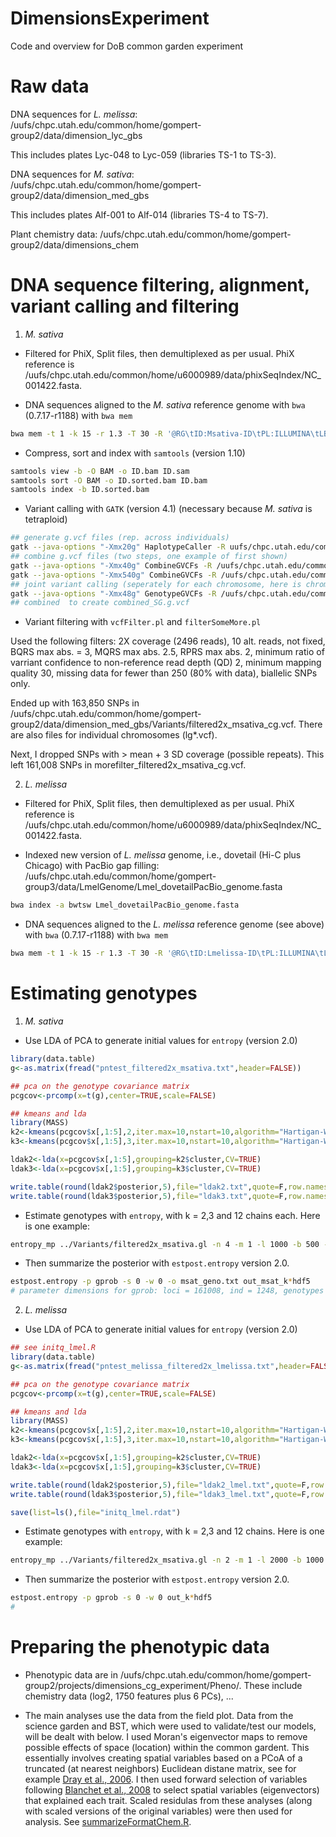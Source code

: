 # DimensionsExperiment
Code and overview for DoB common garden experiment

# Raw data

DNA sequences for *L. melissa*: /uufs/chpc.utah.edu/common/home/gompert-group2/data/dimension_lyc_gbs

This includes plates Lyc-048 to Lyc-059 (libraries TS-1 to TS-3).

DNA sequences for *M. sativa*: /uufs/chpc.utah.edu/common/home/gompert-group2/data/dimension_med_gbs

This includes plates Alf-001 to Alf-014 (libraries TS-4 to TS-7).

Plant chemistry data: /uufs/chpc.utah.edu/common/home/gompert-group2/data/dimensions_chem

# DNA sequence filtering, alignment, variant calling and filtering

1. *M. sativa*

 * Filtered for PhiX, Split files, then demultiplexed as per usual. PhiX reference is /uufs/chpc.utah.edu/common/home/u6000989/data/phixSeqIndex/NC_001422.fasta.

 * DNA sequences aligned to the *M. sativa* reference genome with `bwa` (0.7.17-r1188) with `bwa mem`

```bash
bwa mem -t 1 -k 15 -r 1.3 -T 30 -R '@RG\tID:Msativa-ID\tPL:ILLUMINA\tLB:Msativa-ID\tSM:Msativa-ID' /uufs/chpc.utah.edu/common/home/gompert-group2/data/alfalfa_genome/sc_final_genome.fasta ID.fastq > alnID.sam
```

 * Compress, sort and index with `samtools` (version 1.10)

```bash
samtools view -b -O BAM -o ID.bam ID.sam
samtools sort -O BAM -o ID.sorted.bam ID.bam
samtools index -b ID.sorted.bam
```
* Variant calling with `GATK` (version 4.1) (necessary because *M. sativa* is tetraploid)

```bash
## generate g.vcf files (rep. across individuals)
gatk --java-options "-Xmx20g" HaplotypeCaller -R uufs/chpc.utah.edu/common/home/gompert-group2/data/alfalfa_genome/sc_final_genome.fasta  -I PATH/ID.sorted.bam -O PATH/ID.sorted.g.vcf -heterozygosity 0.001 -mbq 20 -ERC GVCF -ploidy 4
## combine g.vcf files (two steps, one example of first shown)
gatk --java-options "-Xmx40g" CombineGVCFs -R /uufs/chpc.utah.edu/common/home/gompert-group2/data/alfalfa_genome/sc_final_genome.fasta --variant aln_FP-10-AFAL-10-1.sorted.g.vcf --variant aln_FP-10-AFAL-12-1.sorted.g.vcf --variant aln_FP-10-AFAL-15-2.sorted.g.vcf --variant aln_FP-10-AFAL-17-1.sorted.g.vcf --variant aln_FP-10-AFAL-18-4.sorted.g.vcf --variant aln_FP-10-AFAL-6-3.sorted.g.vcf --variant aln_FP-10-ALP-10-1.sorted.g.vcf --variant aln_FP-10-ALP-14-1.sorted.g.vcf --variant aln_FP-10-ALP-15-5.sorted.g.vcf --variant aln_FP-10-ALP-18-5.sorted.g.vcf --variant aln_FP-10-ALP-19-2.sorted.g.vcf --variant aln_FP-10-ALP-19-3.sorted.g.vcf --variant aln_FP-10-ALP-20-4.sorted.g.vcf --variant aln_FP-10-ALP-21-4.sorted.g.vcf --variant aln_FP-10-ALP-6-2.sorted.g.vcf --variant aln_FP-10-ALP-6-3.sorted.g.vcf --variant aln_FP-10-ALP-6-5.sorted.g.vcf --variant aln_FP-10-APLL-10-1.sorted.g.vcf --variant aln_FP-10-APLL-10-4.sorted.g.vcf --variant aln_FP-10-APLL-17-3.sorted.g.vcf --variant aln_FP-10-APLL-2-1.sorted.g.vcf --variant aln_FP-10-APLL-3-3.sorted.g.vcf --variant aln_FP-10-APLL-5-2.sorted.g.vcf --variant aln_FP-10-APLL-9-3.sorted.g.vcf --variant aln_FP-10-AWFS-15-1.sorted.g.vcf --variant aln_FP-10-AWFS-17-2.sorted.g.vcf --variant aln_FP-10-AWFS-3-1.sorted.g.vcf --variant aln_FP-10-AWFS-9-2.sorted.g.vcf --variant aln_FP-10-BST-17-2.sorted.g.vcf --variant aln_FP-10-BST-18-4.sorted.g.vcf --variant aln_FP-10-BST-28-3.sorted.g.vcf --variant aln_FP-10-BST-28-5.sorted.g.vcf --variant aln_FP-10-CKV-01-3.sorted.g.vcf --variant aln_FP-10-CKV-02-5.sorted.g.vcf --variant aln_FP-10-CKV-06-1.sorted.g.vcf --variant aln_FP-10-CKV-07-5.sorted.g.vcf --variant aln_FP-10-CKV-09-1.sorted.g.vcf --variant aln_FP-10-CKV-12-5.sorted.g.vcf --variant aln_FP-10-CKV-13-1.sorted.g.vcf --variant aln_FP-10-CKV-26-1.sorted.g.vcf --variant aln_FP-10-CKV-5-3.sorted.g.vcf --variant aln_FP-10-FRM-10-5.sorted.g.vcf --variant aln_FP-10-FRM-13-5.sorted.g.vcf --variant aln_FP-10-FRM-1-3.sorted.g.vcf --variant aln_FP-10-FRM-1-5.sorted.g.vcf --variant aln_FP-10-FRM-18-4.sorted.g.vcf --variant aln_FP-10-FRM-25-3.sorted.g.vcf --variant aln_FP-10-FRM-27-3.sorted.g.vcf --variant aln_FP-10-HBR-12-5.sorted.g.vcf --variant aln_FP-10-HBR-3-5.sorted.g.vcf --variant aln_FP-10-HBR-8-4.sorted.g.vcf --variant aln_FP-10-LIK-10-5.sorted.g.vcf --variant aln_FP-10-LIK-3-1.sorted.g.vcf --variant aln_FP-10-LIK-3-2.sorted.g.vcf --variant aln_FP-10-LIK-7-4.sorted.g.vcf --variant aln_FP-10-VIC-13-1.sorted.g.vcf --variant aln_FP-10-VIC-14-4.sorted.g.vcf --variant aln_FP-10-VIC-18-4.sorted.g.vcf --variant aln_FP-10-VIC-19-2.sorted.g.vcf --variant aln_FP-10-VIC-2-1.sorted.g.vcf --variant aln_FP-10-VIC-22-5.sorted.g.vcf --variant aln_FP-10-VIC-3-4.sorted.g.vcf --variant aln_FP-10-VIC-5-2.sorted.g.vcf --variant aln_FP-10-VIC-8-2.sorted.g.vcf --variant aln_FP-10-VUH-13-5.sorted.g.vcf --variant aln_FP-10-VUH-14-4.sorted.g.vcf --variant aln_FP-10-VUH-14-5.sorted.g.vcf --variant aln_FP-10-VUH-17-3.sorted.g.vcf --variant aln_FP-10-VUH-25-5.sorted.g.vcf --variant aln_FP-10-VUH2-7-4.sorted.g.vcf --variant aln_FP-10-VUH-5-2.sorted.g.vcf --variant aln_FP-11-AFAL-10-4.sorted.g.vcf --variant aln_FP-11-AFAL-14-5.sorted.g.vcf --variant aln_FP-11-AFAL-2-2.sorted.g.vcf --variant aln_FP-11-AFAL-5-4.sorted.g.vcf --variant aln_FP-11-AFAL-6-1.sorted.g.vcf --variant aln_FP-11-ALP-13-4.sorted.g.vcf --variant aln_FP-11-ALP-19-4.sorted.g.vcf --variant aln_FP-11-ALP-22-4.sorted.g.vcf --variant aln_FP-11-ALP-23-2.sorted.g.vcf --variant aln_FP-11-ALP-26-3.sorted.g.vcf --variant aln_FP-11-ALP-26-5.sorted.g.vcf --variant aln_FP-11-ALP-27-3.sorted.g.vcf --variant aln_FP-11-ALP-6-4.sorted.g.vcf --variant aln_FP-11-APLL-13-2.sorted.g.vcf --variant aln_FP-11-APLL-14-1.sorted.g.vcf --variant aln_FP-11-APLL-14-2.sorted.g.vcf --variant aln_FP-11-APLL-15-3.sorted.g.vcf --variant aln_FP-11-APLL-16-3.sorted.g.vcf --variant aln_FP-11-APLL-8-2.sorted.g.vcf --variant aln_FP-11-APLL-8-4.sorted.g.vcf --variant aln_FP-11-AWFS-10-5.sorted.g.vcf --variant aln_FP-11-AWFS-13-4.sorted.g.vcf --variant aln_FP-11-AWFS-14-4.sorted.g.vcf --variant aln_FP-11-AWFS-19-5.sorted.g.vcf --variant aln_FP-11-AWFS-22-1.sorted.g.vcf -O combinded_1.g.vcf
gatk --java-options "-Xmx540g" CombineGVCFs -R /uufs/chpc.utah.edu/common/home/gompert-group2/data/alfalfa_genome/sc_final_genome.fasta --variant combinded_1.g.vcf --variant combinded_2.g.vcf --variant combinded_3.g.vcf --variant combinded_4.g.vcf --variant combinded_5.g.vcf --variant combinded_6.g.vcf --variant combinded_7.g.vcf --variant combinded_8.g.vcf --variant combinded_9.g.vcf --variant combinded_10.g.vcf --variant combinded_11.g.vcf --variant combinded_12.g.vcf --variant combinded_13.g.vcf -O combinded_med_sativa.g.vcf
## joint variant calling (seperately for each chromosome, here is chrom. 1)
gatk --java-options "-Xmx48g" GenotypeGVCFs -R /uufs/chpc.utah.edu/common/home/gompert-group2/data/alfalfa_genome/sc_final_genome.fasta  --heterozygosity 0.001 --intervals 1 --V combinded_med_sativa.g.vcf -O combinded_med_sativa_lg1.vcf
## combined  to create combined_SG.g.vcf
```
* Variant filtering with `vcfFilter.pl` and `filterSomeMore.pl`

Used the following filters: 2X coverage (2496 reads), 10 alt. reads, not fixed, BQRS max abs. = 3, MQRS max abs. 2.5, RPRS max abs. 2, minimum ratio of varriant confidence to non-reference read depth (QD) 2, minimum mapping quality 30, missing data for fewer than 250 (80% with data), biallelic SNPs only.

Ended up with 163,850 SNPs in /uufs/chpc.utah.edu/common/home/gompert-group2/data/dimension_med_gbs/Variants/filtered2x_msativa_cg.vcf. There are also files for individual chromosomes (lg*.vcf).

Next, I dropped SNPs with > mean + 3 SD coverage (possible repeats). This left 161,008 SNPs in morefilter_filtered2x_msativa_cg.vcf.

2. *L. melissa*

* Filtered for PhiX, Split files, then demultiplexed as per usual. PhiX reference is /uufs/chpc.utah.edu/common/home/u6000989/data/phixSeqIndex/NC_001422.fasta.

* Indexed new version of *L. melissa* genome, i.e., dovetail (Hi-C plus Chicago) with PacBio gap filling: /uufs/chpc.utah.edu/common/home/gompert-group3/data/LmelGenome/Lmel_dovetailPacBio_genome.fasta

````bash
bwa index -a bwtsw Lmel_dovetailPacBio_genome.fasta
````
 * DNA sequences aligned to the *L. melissa* reference genome (see above) with `bwa` (0.7.17-r1188) with `bwa mem`

```bash
bwa mem -t 1 -k 15 -r 1.3 -T 30 -R '@RG\tID:Lmelissa-ID\tPL:ILLUMINA\tLB:Lmelissa-ID\tSM:L.melissa-ID' /uufs/chpc.utah.edu/common/home/gompert-group3/data/LmelGenome/Lmel_dovetailPacBio_genome.fasta > alnID.sam
```

# Estimating genotypes

1. *M. sativa*

* Use LDA of PCA to generate initial values for `entropy` (version 2.0)

````R
library(data.table)
g<-as.matrix(fread("pntest_filtered2x_msativa.txt",header=FALSE))

## pca on the genotype covariance matrix
pcgcov<-prcomp(x=t(g),center=TRUE,scale=FALSE)

## kmeans and lda
library(MASS)
k2<-kmeans(pcgcov$x[,1:5],2,iter.max=10,nstart=10,algorithm="Hartigan-Wong")
k3<-kmeans(pcgcov$x[,1:5],3,iter.max=10,nstart=10,algorithm="Hartigan-Wong")

ldak2<-lda(x=pcgcov$x[,1:5],grouping=k2$cluster,CV=TRUE)
ldak3<-lda(x=pcgcov$x[,1:5],grouping=k3$cluster,CV=TRUE)

write.table(round(ldak2$posterior,5),file="ldak2.txt",quote=F,row.names=F,col.names=F)
write.table(round(ldak3$posterior,5),file="ldak3.txt",quote=F,row.names=F,col.names=F)
````
* Estimate genotypes with `entropy`, with k = 2,3 and 12 chains each. Here is one example:

````bash
entropy_mp ../Variants/filtered2x_msativa.gl -n 4 -m 1 -l 1000 -b 500 -t 5 -k 2 -out_msat_K2_ch0.hdf5  -q ldak2.txt -s 20
````
* Then summarize the posterior with `estpost.entropy` version 2.0.

```bash
estpost.entropy -p gprob -s 0 -w 0 -o msat_geno.txt out_msat_k*hdf5
# parameter dimensions for gprob: loci = 161008, ind = 1248, genotypes = 5, chains = 24
```

2. *L. melissa*

* Use LDA of PCA to generate initial values for `entropy` (version 2.0)

````R
## see initq_lmel.R
library(data.table)
g<-as.matrix(fread("pntest_melissa_filtered2x_lmelissa.txt",header=FALSE))

## pca on the genotype covariance matrix
pcgcov<-prcomp(x=t(g),center=TRUE,scale=FALSE)

## kmeans and lda
library(MASS)
k2<-kmeans(pcgcov$x[,1:5],2,iter.max=10,nstart=10,algorithm="Hartigan-Wong")
k3<-kmeans(pcgcov$x[,1:5],3,iter.max=10,nstart=10,algorithm="Hartigan-Wong")

ldak2<-lda(x=pcgcov$x[,1:5],grouping=k2$cluster,CV=TRUE)
ldak3<-lda(x=pcgcov$x[,1:5],grouping=k3$cluster,CV=TRUE)

write.table(round(ldak2$posterior,5),file="ldak2_lmel.txt",quote=F,row.names=F,col.names=F)
write.table(round(ldak3$posterior,5),file="ldak3_lmel.txt",quote=F,row.names=F,col.names=F)

save(list=ls(),file="initq_lmel.rdat")
````
* Estimate genotypes with `entropy`, with k = 2,3 and 12 chains. Here is one example:

````bash
entropy_mp ../Variants/filtered2x_msativa.gl -n 2 -m 1 -l 2000 -b 1000 -t 5 -k 2 -out_K2_ch0.hdf5  -q ldak2_lmel.txt -s 20
````
* Then summarize the posterior with `estpost.entropy` version 2.0.

```bash
estpost.entropy -p gprob -s 0 -w 0 out_k*hdf5
# 
```

# Preparing the phenotypic data

* Phenotypic data are in /uufs/chpc.utah.edu/common/home/gompert-group2/projects/dimensions_cg_experiment/Pheno/. These include chemistry data (log2, 1750 features plus 6 PCs), ...

* The main analyses use the data from the field plot. Data from the science garden and BST, which were used to validate/test our models, will be dealt with below. I used Moran's eigenvector maps to remove possible effects of space (location) within the common gardent. This essentially involves creating spatial variables based on a PCoA of a truncated (at nearest neighbors) Euclidean distane matrix, see for example [Dray et al., 2006](https://www.sciencedirect.com/science/article/pii/S0304380006000925?casa_token=DIpYsGyIWGAAAAAA:vJCYcARQofbW-Q_GZ3koZpW47d3kj88TlmVKg8nB5p-eysSmKrXbG7aw_MDc-qY5fkkkHsfNvg). I then used forward selection of variables following [Blanchet et al., 2008](https://esajournals.onlinelibrary.wiley.com/doi/pdf/10.1890/07-0986.1?casa_token=EC3ZTIn92BoAAAAA:B3sPgrMDh5WOBS8s6mecbJF34wl1jZseYoRa87orTzmzFceYwdmeNnX573UjI1RnlQ9ixLwztF1eWQ) to select spatial variables (eigenvectors) that explained each trait. Scaled residulas from these analyses (along with scaled versions of the original variables) were then used for analysis. See [summarizeFormatChem.R](summarizeFormatChem.R).
